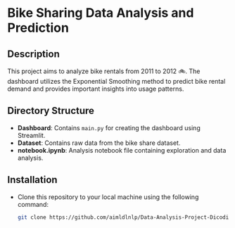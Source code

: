 # Bike Sharing Data Analysis and Prediction

## Description
This project aims to analyze bike rentals from 2011 to 2012 🚲. The dashboard utilizes the Exponential Smoothing method to predict bike rental demand and provides important insights into usage patterns.

## Directory Structure
* **Dashboard**: Contains `main.py` for creating the dashboard using Streamlit.
* **Dataset**: Contains raw data from the bike share dataset.
* **notebook.ipynb**: Analysis notebook file containing exploration and data analysis.

## Installation
- Clone this repository to your local machine using the following command:
  ```bash
  git clone https://github.com/aimldlnlp/Data-Analysis-Project-Dicoding.git
